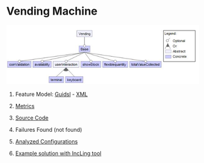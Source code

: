 #  Vending Machine

 ![image](https://raw.githubusercontent.com/fischerJF/challenge/master/featureModel/VendingMachine.JPG)
 
1. Feature Model: [Guidsl](https://github.com/fischerJF/challenge/blob/master/workspace_IncLing/vending/modified-model.m) - [XML](https://github.com/fischerJF/challenge/blob/master/workspace_IncLing/vending/model.xml)

2. [Metrics](https://github.com/fischerJF/challenge/blob/master/metrics/Vending.csv)
 
3. [Source Code](https://github.com/fischerJF/challenge/tree/master/workspace_IncLing/vending)

4. Failures Found (not found)

5. [Analyzed Configurations](https://github.com/fischerJF/challenge/tree/master/workspace_IncLing/Tools/All_valid_conf/VendingMachine/products)

6. [Example solution with IncLing tool](https://github.com/fischerJF/challenge/tree/master/workspace_IncLing/Tools/IncLing/VendingMachine/products)